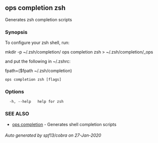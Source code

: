 ## ops completion zsh

Generates zsh completion scripts

### Synopsis

To configure your zsh shell, run:

mkdir -p ~/.zsh/completion/
ops completion zsh > ~/.zsh/completion/_ops

and put the following in ~/.zshrc:

fpath=($fpath ~/.zsh/completion)



```
ops completion zsh [flags]
```

### Options

```
  -h, --help   help for zsh
```

### SEE ALSO

* [ops completion](ops_completion.md)	 - Generates shell completion scripts

###### Auto generated by spf13/cobra on 27-Jan-2020
